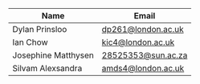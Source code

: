 | Name | Email | 
|------|-------|
| Dylan Prinsloo | dp261@london.ac.uk | 
| Ian Chow | kic4@london.ac.uk | 
| Josephine Matthysen | 28525353@sun.ac.za | 
| Silvam Alexsandra | amds4@london.ac.uk | 


